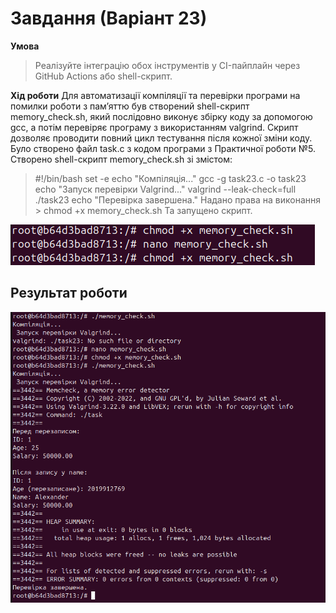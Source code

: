 # Завдання (Варіант 23)
**Умова**
> Реалізуйте інтеграцію обох інструментів у CI-пайплайн через GitHub Actions або shell-скрипт.

**Хід роботи**
Для автоматизації компіляції та перевірки програми на помилки роботи з пам’яттю був створений shell-скрипт memory_check.sh, який послідовно виконує збірку коду за допомогою gcc, а потім перевіряє програму з використанням valgrind. Скрипт дозволяє проводити повний цикл тестування після кожної зміни коду.
Було створено файл task.c з кодом програми з Практичної роботи №5. Створено shell-скрипт memory_check.sh зі змістом:
>#!/bin/bash
>set -e
>echo "Компіляція..."
>gcc -g task23.c -o task23
>echo "Запуск перевірки Valgrind..."
>valgrind --leak-check=full ./task23
>echo "Перевірка завершена."
Надано права на виконання > chmod +x memory_check.sh
Та запущено скрипт.

![Результат програми](./Результат6_1.png)

## **Результат роботи**

![Результат програми](./Результат6_2.png)
